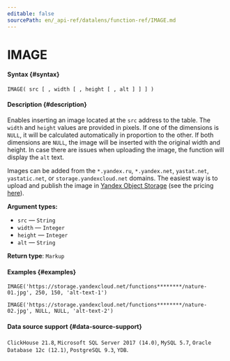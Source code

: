 ```yaml
---
editable: false
sourcePath: en/_api-ref/datalens/function-ref/IMAGE.md
---
```


# IMAGE



#### Syntax {#syntax}


```
IMAGE( src [ , width [ , height [ , alt ] ] ] )
```

#### Description {#description}
Enables inserting an image located at the `src` address to the table. The `width` and `height` values are provided in pixels. If one of the dimensions is `NULL`, it will be calculated automatically in proportion to the other. If both dimensions are `NULL`, the image will be inserted with the original width and height. In case there are issues when uploading the image, the function will display the `alt` text.

Images can be added from the `*.yandex.ru`, `*.yandex.net`, `yastat.net`, `yastatic.net`, or `storage.yandexcloud.net` domains. The easiest way is to upload and publish the image in [Yandex Object Storage](../../storage/quickstart.md) (see the pricing [here](../../storage/pricing.md#prices-storage)).




**Argument types:**
- `src` — `String`
- `width` — `Integer`
- `height` — `Integer`
- `alt` — `String`


**Return type**: `Markup`

#### Examples {#examples}

```
IMAGE('https://storage.yandexcloud.net/functions********/nature-01.jpg', 250, 150, 'alt-text-1')
```

```
IMAGE('https://storage.yandexcloud.net/functions********/nature-02.jpg', NULL, NULL, 'alt-text-2')
```


#### Data source support {#data-source-support}

`ClickHouse 21.8`, `Microsoft SQL Server 2017 (14.0)`, `MySQL 5.7`, `Oracle Database 12c (12.1)`, `PostgreSQL 9.3`, `YDB`.
